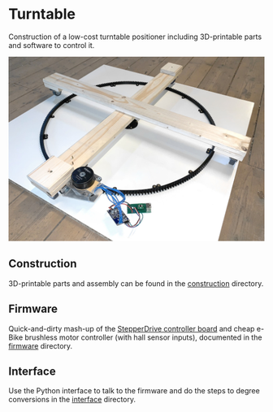 # Turntable
Construction of a low-cost turntable positioner including 3D-printable parts and software to control it.

![Construction](construction.jpeg)

## Construction
3D-printable parts and assembly can be found in the [construction](construction/) directory.

## Firmware
Quick-and-dirty mash-up of the [StepperDrive controller board](https://github.com/EMS-TU-Ilmenau/StepperDrive) and cheap e-Bike brushless motor controller (with hall sensor inputs), documented in the [firmware](firmware/) directory.

## Interface
Use the Python interface to talk to the firmware and do the steps to degree conversions in the [interface](interface/) directory.